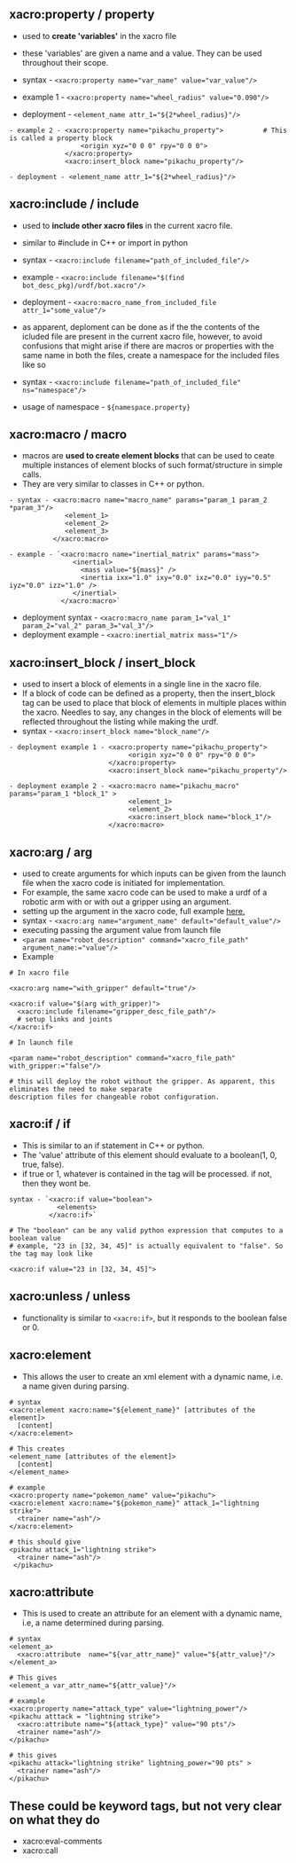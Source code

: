 
## xacro:property / property
  - used to **create 'variables'** in the xacro file
  - these 'variables' are given a name and a value. They can be used throughout their scope.
  - syntax - `<xacro:property name="var_name" value="var_value"/>`
  
  - example 1 - `<xacro:property name="wheel_radius" value="0.090"/>`
  - deployment - `<element_name attr_1="${2*wheel_radius}"/>`
  ```
  - example 2 - <xacro:property name="pikachu_property">          # This is called a property block
                    <origin xyz="0 0 0" rpy="0 0 0"> 
                </xacro:property>                           
                <xacro:insert_block name="pikachu_property"/>
  
  - deployment - <element_name attr_1="${2*wheel_radius}"/>
  ```
  
  
## xacro:include / include
  - used to **include other xacro files** in the current xacro file.
  - similar to #include in C++ or import in python
  
  - syntax - `<xacro:include filename="path_of_included_file"/>`
  
  - example - `<xacro:include filename="$(find bot_desc_pkg)/urdf/bot.xacro"/>`
  
  - deployment - `<xacro:macro_name_from_included_file attr_1="some_value"/>`
  
  - as apparent, deploment can be done as if the the contents of the icluded file are 
  present in the current xacro file, however, to avoid confusions that might arise if there are macros or
  properties with the same name in both the files, create a namespace for the included files like so
  
  - syntax - `<xacro:include filename="path_of_included_file" ns="namespace"/>`
  - usage of namespace - `${namespace.property}`
  
  
  
## xacro:macro / macro
  - macros are **used to create element blocks** that can be used to ceate multiple instances of element blocks
  of such format/structure in simple calls.
  - They are very similar to classes in C++ or python.
  ```
  - syntax - <xacro:macro name="macro_name" params="param_1 param_2 *param_3"/>
                <element_1>
                <element_2>
                <element_3>
             </xacro:macro>
             
  - example - `<xacro:macro name="inertial_matrix" params="mass">
                  <inertial>
                    <mass value="${mass}" />
                    <inertia ixx="1.0" ixy="0.0" ixz="0.0" iyy="0.5" iyz="0.0" izz="1.0" />
                  </inertial>
               </xacro:macro>`    
  ```      
  - deployment syntax - `<xacro:macro_name param_1="val_1" param_2="val_2" param_3="val_3"/>`  
  - deployment example - `<xacro:inertial_matrix mass="1"/>`
  
  
  
## xacro:insert_block / insert_block
  - used to insert a block of elements in a single line in the xacro file. 
  - If a block of code can be defined as a property, then the insert_block tag can be used to place that block of elements in     multiple places within the xacro. Needles to say, any changes in the block of elements will be reflected throughout the listing while making the urdf.
  - syntax - `<xacro:insert_block name="block_name"/>`
  ```
  - deployment example 1 - <xacro:property name="pikachu_property">
                                <origin xyz="0 0 0" rpy="0 0 0"> 
                           </xacro:property>                           
                           <xacro:insert_block name="pikachu_property"/>
                           
  - deployment example 2 - <xacro:macro name="pikachu_macro" params="param_1 *block_1" >
                                <element_1>
                                <element_2>
                                <xacro:insert_block name="block_1"/>
                           </xacro:macro>
```

## xacro:arg / arg
  - used to create arguments for which inputs can be given from the launch file when the xacro code is initiated for implementation. 
  - For example, the same xacro code can be used to make a urdf of a robotic arm with or with out a gripper using an argument.
  - setting up the argument in the xacro code, full example [here.](https://answers.ros.org/question/282902/pass-parameters-to-xacro-from-launch-file-or-otherwise/)
  - syntax - `<xacro:arg name="argument_name" default="default_value"/>`
  - executing passing the argument value from launch file
  - `<param name="robot_description" command="xacro_file_path" argument_name:="value"/>`
  - Example
  ```
  # In xacro file
  
  <xacro:arg name="with_gripper" default="true"/>
  
  <xacro:if value="$(arg with_gripper)">
    <xacro:include filename="gripper_desc_file_path"/>
    # setup links and joints
  </xacro:if>
  
  # In launch file
  
  <param name="robot_description" command="xacro_file_path" with_gripper:="false"/>
  
  # this will deploy the robot without the gripper. As apparent, this eliminates the need to make separate 
  description files for changeable robot configuration.
  ```
## xacro:if / if
  - This is similar to an if statement in C++ or python.
  - The 'value' attribute of this element should evaluate to a boolean(1, 0, true, false).
  - if true or 1, whatever is contained in the tag will be processed. if not, then they wont be.
  ```
  syntax - `<xacro:if value="boolean">
              <elements>
            </xacro:if>` 
            
  # The "boolean" can be any valid python expression that computes to a boolean value
  # example, "23 in [32, 34, 45]" is actually equivalent to "false". So the tag may look like
  
  <xacro:if value="23 in [32, 34, 45]">
  ```
## xacro:unless / unless
  - functionality is similar to `<xacro:if>`, but it responds to the boolean false or 0.

## xacro:element
  - This allows the user to create an xml element with a dynamic name, i.e. a name given during parsing. 
  ```
  # syntax  
  <xacro:element xacro:name="${element_name}" [attributes of the element]>
    [content]
  </xacro:element>
  
  # This creates
  <element_name [attributes of the element]>
    [content]
  </element_name>
  
  # example
  <xacro:property name="pokemon_name" value="pikachu">
  <xacro:element xacro:name="${pokemon_name}" attack_1="lightning strike">
    <trainer name="ash"/>
  </xacro:element>
  
  # this should give
  <pikachu attack_1="lightning strike">
    <trainer name="ash"/>
   </pikachu>   
```
## xacro:attribute
  - This is used to create an attribute for an element with a dynamic name, i.e, a name determined during parsing.
  ```
  # syntax
  <element_a>
    <xacro:attribute  name="${var_attr_name}" value="${attr_value}"/>
  </element_a>
  
  # This gives
  <element_a var_attr_name="${attr_value}"/>
  
  # example
  <xacro:property name="attack_type" value="lightning_power"/>
  <pikachu atttack = "lightning strike">
    <xacro:attribute name="${attack_type}" value="90 pts"/>
    <trainer name="ash"/>
  </pikachu>
  
  # this gives
  <pikachu attack="lightning strike" lightning_power="90 pts" >
    <trainer name="ash"/>
  </pikachu>
  ```
  
## These could be keyword tags, but not very clear on what they do
  - xacro:eval-comments
  - xacro:call
